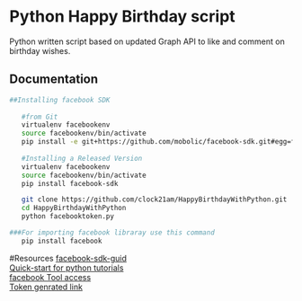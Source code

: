 # Python Happy Birthday script

Python written script based on updated Graph API to like and comment on birthday wishes.

 
## Documentation

```sh
##Installing facebook SDK
   
   #from Git 
   virtualenv facebookenv
   source facebookenv/bin/activate
   pip install -e git+https://github.com/mobolic/facebook-sdk.git#egg=facebook-sdk 
   
   #Installing a Released Version
   virtualenv facebookenv
   source facebookenv/bin/activate
   pip install facebook-sdk

   git clone https://github.com/clock21am/HappyBirthdayWithPython.git
   cd HappyBirthdayWithPython
   python facebooktoken.py

###For importing facebook libraray use this command
   pip install facebook  
```

#Resources
[facebook-sdk-guid](http://facebook-sdk.readthedocs.io/en/latest/index.html)<br />
[Quick-start for python tutorials](http://docs.python-requests.org/en/latest/user/quickstart/#timeouts)<br />
[facebook Tool access](https://developers.facebook.com/docs/graph-api)<br />
[Token genrated link](https://developers.facebook.com/tools/explorer/145634995501895/)<br />
 
